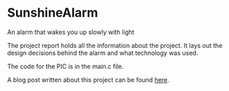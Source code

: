 # SunshineAlarm
An alarm that wakes you up slowly with light


The project report holds all the information about the project. It lays out the design decisions behind the alarm and what technology was used.

The code for the PIC is in the main.c file.

A blog post written about this project can be found [here](https://jbocinsky.github.io/SunshineAlarm/ "James' Blog").
